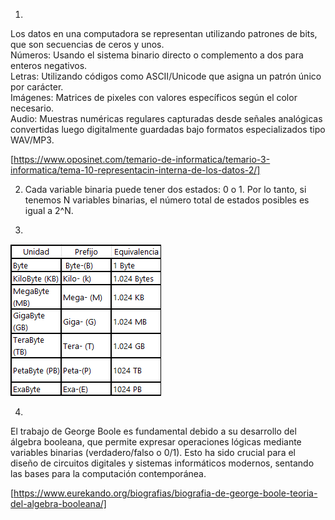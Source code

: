 1.   
Los datos en una computadora se representan utilizando patrones de bits, que son secuencias de ceros y unos.   
Números: Usando el sistema binario directo o complemento a dos para enteros negativos.  
Letras: Utilizando códigos como ASCII/Unicode que asigna un patrón único por carácter.  
Imágenes: Matrices de pixeles con valores específicos según el color necesario.  
Audio: Muestras numéricas regulares capturadas desde señales analógicas convertidas luego digitalmente guardadas bajo formatos especializados tipo WAV/MP3.  

[https://www.oposinet.com/temario-de-informatica/temario-3-informatica/tema-10-representacin-interna-de-los-datos-2/]  

2. 
    Cada variable binaria puede tener dos estados: 0 o 1. Por lo tanto, si tenemos N variables binarias, el número total de estados posibles es igual a 2^N.  


 3.   
 ![alt text](./images/i1.png)  

 4.   
 El trabajo de George Boole es fundamental debido a su desarrollo del álgebra booleana, que permite expresar operaciones lógicas mediante variables binarias (verdadero/falso o 0/1). Esto ha sido crucial para el diseño de circuitos digitales y sistemas informáticos modernos, sentando las bases para la computación contemporánea.   

 [https://www.eurekando.org/biografias/biografia-de-george-boole-teoria-del-algebra-booleana/]
